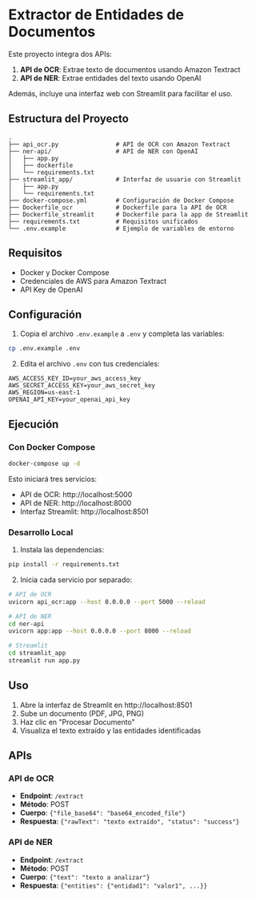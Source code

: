 # Extractor de Entidades de Documentos

Este proyecto integra dos APIs:
1. **API de OCR**: Extrae texto de documentos usando Amazon Textract
2. **API de NER**: Extrae entidades del texto usando OpenAI

Además, incluye una interfaz web con Streamlit para facilitar el uso.

## Estructura del Proyecto

```
.
├── api_ocr.py                # API de OCR con Amazon Textract
├── ner-api/                  # API de NER con OpenAI
│   ├── app.py
│   ├── dockerfile
│   └── requirements.txt
├── streamlit_app/            # Interfaz de usuario con Streamlit
│   ├── app.py
│   └── requirements.txt
├── docker-compose.yml        # Configuración de Docker Compose
├── Dockerfile_ocr            # Dockerfile para la API de OCR
├── Dockerfile_streamlit      # Dockerfile para la app de Streamlit
├── requirements.txt          # Requisitos unificados
└── .env.example              # Ejemplo de variables de entorno
```

## Requisitos

- Docker y Docker Compose
- Credenciales de AWS para Amazon Textract
- API Key de OpenAI

## Configuración

1. Copia el archivo `.env.example` a `.env` y completa las variables:

```bash
cp .env.example .env
```

2. Edita el archivo `.env` con tus credenciales:

```
AWS_ACCESS_KEY_ID=your_aws_access_key
AWS_SECRET_ACCESS_KEY=your_aws_secret_key
AWS_REGION=us-east-1
OPENAI_API_KEY=your_openai_api_key
```

## Ejecución

### Con Docker Compose

```bash
docker-compose up -d
```

Esto iniciará tres servicios:
- API de OCR: http://localhost:5000
- API de NER: http://localhost:8000
- Interfaz Streamlit: http://localhost:8501

### Desarrollo Local

1. Instala las dependencias:

```bash
pip install -r requirements.txt
```

2. Inicia cada servicio por separado:

```bash
# API de OCR
uvicorn api_ocr:app --host 0.0.0.0 --port 5000 --reload

# API de NER
cd ner-api
uvicorn app:app --host 0.0.0.0 --port 8000 --reload

# Streamlit
cd streamlit_app
streamlit run app.py
```

## Uso

1. Abre la interfaz de Streamlit en http://localhost:8501
2. Sube un documento (PDF, JPG, PNG)
3. Haz clic en "Procesar Documento"
4. Visualiza el texto extraído y las entidades identificadas

## APIs

### API de OCR

- **Endpoint**: `/extract`
- **Método**: POST
- **Cuerpo**: `{"file_base64": "base64_encoded_file"}`
- **Respuesta**: `{"rawText": "texto extraído", "status": "success"}`

### API de NER

- **Endpoint**: `/extract`
- **Método**: POST
- **Cuerpo**: `{"text": "texto a analizar"}`
- **Respuesta**: `{"entities": {"entidad1": "valor1", ...}}`